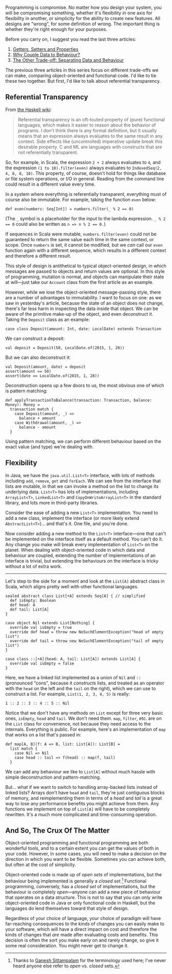 Programming is compromise. No matter how you design your system, you will be compromising something, whether it's flexibility in one axis for flexibility in another, or simplicity for the ability to create new features. All designs are "wrong", for some definition of wrong. The important thing is whether they're right enough for your purposes.

Before you carry on, I suggest you read the last three articles:

  1. [Getters, Setters and Properties][]
  2. [Why Couple Data to Behaviour?][]
  3. [The Other Trade-off: Separating Data and Behaviour][]

The previous three articles in this series focus on different trade-offs we can make, comparing object-oriented and functional code. I'd like to tie these two together. But first, I'd like to talk about referential transparency.

## Referential Transparency

From [the Haskell wiki][Referential transparency]:

> Referential transparency is an oft-touted property of (pure) functional languages, which makes it easier to reason about the behavior of programs. I don't think there is any formal definition, but it usually means that an expression always evaluates to the same result in any context. Side effects like (uncontrolled) imperative update break this desirable property. C and ML are languages with constructs that are not referentially transparent.

So, for example, in Scala, the expression `2 + 2` always evaluates to `4`, and the expression `(1 to 10).filter(even)` always evaluates to `IndexedSeq(2, 4, 6, 8, 10)`. This property, of course, doesn't hold for things like database or file system operations, or I/O in general. Reading from the command line could result in a different value every time.

In a system where everything is referentially transparent, everything must of course also be immutable. For example, taking the function `even` below:

    def even(numbers: Seq[Int]) = numbers.filter(_ % 2 == 0)

(The `_` symbol is a placeholder for the input to the lambda expression. `_ % 2 == 0` could also be written as `n => n % 2 == 0.`)

If sequences in Scala were mutable, `numbers.filter(even)` could not be guaranteed to return the same value each time in the same context, or scope. Once `numbers` is set, it cannot be modified, but we *can* call our `even` function again with a different sequence, which results in a different context and therefore a different result.

This style of design is antithetical to typical object-oriented design, in which messages are passed to objects and return values are optional. In this style of programming, mutation is normal, and objects can manipulate their state at will—just take our `Account` class from the first article as an example.

However, while we lose the object-oriented message-passing style, there are a number of advantages to immutability. I want to focus on one: as we saw in yesterday's article, because the state of an object does not change, there's far less harm in inspecting the data inside that object. We can be aware of the primitive make-up of the object, and even deconstruct it. Taking the `Deposit` class as an example:

    case class Deposit(amount: Int, date: LocalDate) extends Transaction

We can construct a deposit:

    val deposit = Deposit(50, LocalDate.of(2015, 1, 28))

But we can also deconstruct it:

    val Deposit(amount, date) = deposit
    assert(amount == 50)
    assert(date == LocalDate.of(2015, 1, 28))

Deconstruction opens up a few doors to us, the most obvious one of which is pattern matching:

    def applyTransactionToBalance(transaction: Transaction, balance: Money): Money =
      transaction match {
        case Deposit(amount, _) =>
          balance + amount
        case Withdrawal(amount, _) =>
          balance - amount
      }

Using pattern matching, we can perform different behaviour based on the exact value (and type) we're dealing with.

## Flexibility

In Java, we have the `java.util.List<T>` interface, with lots of methods including `add`, `remove`, `get` and `forEach`. We can see from the interface that lists are mutable, in that we can invoke a method on the list to change its underlying data. `List<T>` has lots of implementations, including `ArrayList<T>`, `LinkedList<T>` and `CopyOnWriteArrayList<T>` in the standard library, and lots more in third-party libraries.

Consider the ease of adding a new `List<T>` implementation. You need to add a new class, implement the interface (or more likely extend `AbstractList<T>`)… and that's it. One file, and you're done.

Now consider adding a new method to the `List<T>` interface—one that can't be implemented on the interface itself as a default method. You can't do it. Any change you make will break every implementation of `List<T>` on the planet. When dealing with object-oriented code in which data and behaviour are coupled, extending the number of implementations of an interface is trivial, but extending the behaviours on the interface is tricky without a lot of extra work.

---

Let's step to the side for a moment and look at the `List[A]` abstract class in Scala, which aligns pretty well with other functional languages.

    sealed abstract class List[+A] extends Seq[A] { // simplified
      def isEmpty: Boolean
      def head: A
      def tail: List[A]
    }

    case object Nil extends List[Nothing] {
      override val isEmpty = true
      override def head = throw new NoSuchElementException("head of empty list")
      override def tail = throw new NoSuchElementException("tail of empty list")
    }

    case class ::[+A](head: A, tail: List[A]) extends List[A] {
      override val isEmpty = false
    }

Here, we have a linked list implemented as a union of `Nil` and `::` (pronounced "cons", because it *constructs* lists, and treated as an operator with the `head` on the left and the `tail` on the right), which we can use to construct a list. For example, `List(1, 2, 3, 4, 5)` is really:

    1 :: 2 :: 3 :: 4 :: 5 :: Nil

Notice that we don't have any methods on `List` except for three very basic ones, `isEmpty`, `head` and `tail`. We don't need them. `map`, `filter`, etc. are on the `List` class for convenience, not because they need access to the internals. Everything is public. For example, here's an implementation of `map` that works on a list that's passed in:

    def map[A, B](f: A => B, list: List[A]): List[B] =
      list match {
        case Nil => Nil
        case head :: tail => f(head) :: map(f, tail)
      }

We can add any behaviour we like to `List[A]` without much hassle with simple deconstruction and pattern-matching.

But… what if we want to switch to handling array-backed lists instead of linked lists? Arrays don't have `head` and `tail`, they're just contiguous blocks of memory, and reimplementing them in terms of a *head* and *tail* is a great way to lose any performance benefits you might achieve from them. Any functions we implement on top of `List[A]` will have to be completely rewritten. It's a much more complicated and time-consuming operation.

## And So, The Crux Of The Matter

Object-oriented programming and functional programming are both wonderful tools, and to a certain extent you can get the values of both in your code. However, in some cases, you will need to make a decision on the direction in which you want to be flexible. Sometimes you can achieve both, but often at the cost of simplicity.

Object-oriented code is made up of *open sets* of implementations, but the behaviour being implemented is generally a *closed set*.[^1] Functional programming, conversely, has a *closed set* of implementations, but the behaviour is completely *open*—anyone can add a new piece of behaviour that operates on a data structure. This is not to say that you can only write object-oriented code in Java or only functional code in Haskell, but the languages do lend themselves toward that style of design.

Regardless of your choice of language, your choice of paradigm will have far-reaching consequences to the kinds of changes you can easily make to your software, which will have a direct impact on cost and therefore the kinds of changes that *are* made after evaluating costs and benefits. This decision is often the sort you make early on and rarely change, so give it some real consideration. You might never get to change it.

[^1]: Thanks to [Ganesh Sittampalam][@eleganesh] for the terminology used here; I've never heard anyone else refer to *open* vs. *closed* sets.

[Getters, Setters and Properties]: http://monospacedmonologues.com/post/138009972532/getters-setters-and-properties
[Why Couple Data to Behaviour?]: http://monospacedmonologues.com/post/138076164433/why-couple-data-to-behaviour
[The Other Trade-off: Separating Data and Behaviour]: http://monospacedmonologues.com/post/138140507048/the-other-trade-off-separating-data-and-behaviour

[Referential transparency]: https://wiki.haskell.org/Referential_transparency
[@eleganesh]: https://twitter.com/eleganesh
